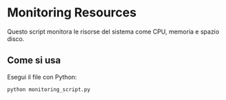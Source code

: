 # Monitoring Resources

Questo script monitora le risorse del sistema come CPU, memoria e spazio disco.

## Come si usa

Esegui il file con Python:

```bash
python monitoring_script.py
